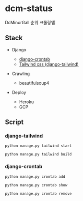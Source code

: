 # dcm-status

DcMinorGall 순위 크롤링앱

## Stack

* Django
  * [django-crontab](https://github.com/kraiz/django-crontab)
  * [Tailwind css (django-tailwind)](https://github.com/timonweb/django-tailwind)

* Crawling
  * beautifulsoup4

* Deploy
  * Heroku
  * GCP

## Script
### django-tailwind
`python manage.py tailwind start`   

`python manage.py tailwind build`

### django-crontab
`python manage.py crontab add`

`python manage.py crontab show`

`python manage.py crontab remove`
